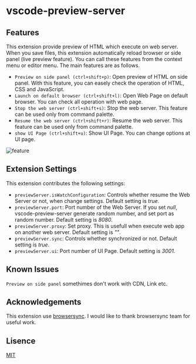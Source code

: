 # vscode-preview-server

## Features

This extension provide preview of HTML which execute on web server.
When you save files, this extension automatically reload browser or side panel (live preview feature).
You can call these features from the context menu or editor menu.
The main features are as follows.

* `Preview on side panel (ctrl+shift+p)`: Open preview of HTML on side panel. With this feature, you can easely check the operation of HTML, CSS and JavaScript.
* `Launch on default browser (ctrl+shift+l)`: Open Web Page on default browser. You can check all operation with web page.
* `Stop the web server (ctrl+shift+s)`: Stop the web server. This feature can be used only from command palette.
* `Resume the web server (ctrl+shift+r)`: Resume the web server. This feature can be used only from command palette.
* `show UI Page (ctrl+shift+u)`: Show UI Page. You can change options at UI page.

![feature](images/feature.gif)

## Extension Settings

This extension contributes the following settings:

* `previewServer.isWatchConfiguration`: Controls whether resume the Web Server or not, when change settings. Default setting is *true*.
* `previewServer.port`: Port number of the Web Server. If you set *null*, vscode-preview-server generate random number, and set port as random number. Default setting is *8080*.
* `previewServer.proxy`: Set proxy. This is usefull when execute web app on another web server. Default setting is *""*.
* `previewServer.sync`: Controls whether synchronized or not. Default setting is *true*.
* `previewServer.ui`: Port number of UI Page. Default setting is *3001*.

## Known Issues

`Preview on side panel` somethimes don't work with CDN, Link etc.

## Acknowledgements
This extension use [browsersync](https://www.browsersync.io/).
I would like to thank browsersync team for useful work.

## Lisence
[MIT](https://github.com/YuichiNukiyama/vscode-preview-server/blob/master/LICENSE)

